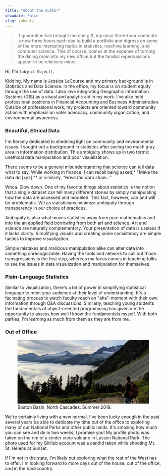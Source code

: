 ```yaml
---
title: "About the Author"
showdate: False
slug: /about/
---
```


>If quarantine has brought me one gift, my once three-hour commute is now three hours each day to build a portfolio and digress on some of the more interesting topics in statistics, machine learning, and computer science. This of course, comes at the expense of turning the dining room into my new office but the familial repercussions appear to be relatively minor. 

Hi, I'm `[object Object]`. 

Kidding. My name is Jessica LaCourse and my primary background is in Statistics and Data Science. In the office, my focus is on student equity through the use of data. I also love integrating Geographic Information Systems (GIS) as a visual and analytic aid in my work. I've also held professional positions in Financial Accounting and Business Administration. Outside of professional work, my projects are oriented toward community action with emphasis on voter advocacy, community organization, and environmental awareness.

### Beautiful, Ethical Data

I'm fiercely dedicated to shedding light on community and environmental issues. I sought out a background in statistics after seeing too much gray area in information distribution. This ambiguity shows up in two forms: unethical data manipulation and poor visualization. 

There seems to be a general misunderstanding that science can tell data what to say. While working in finance, I can recall being asked,* "Make the data do [xyz]."* or similarly, *"Have the data show..."* 

Whoa. Slow down. One of my favorite things about statistics is the notion that a single dataset can tell many different stories by simply manipulating how the data are accessed and modeled. This fact, however, can and will be problematic. We as statisticians minimize ambiguity through transparency in our choice of practices. 

Ambiguity is also what moves statistics away from pure mathematics and into the an applied field borrowing from both art and science. Art and science are naturally complementary. Your presentation of data is useless if it lacks clarity. Simplifying visuals and creating some consistency are simple tactics to improve visualization. 

Simple mistakes and malicious manipulation alike can alter data into something unrecognizable. Having the tools and network to call out those transgressions is the first step, whereas my focus comes in teaching folks to see the issues in data visualization and manipulation for themselves. 

###  Plain-Language Statistics

Similar to visualization, there's a lot of power in simplifying statistical language to meet your audience at their level of understanding. It's a facinating process to watch faculty reach an "aha"-moment with their own information through Q&A discussions. Similarly, teaching young students the fundamentals of object-oriented programming has given me the opportunity to assess how well *I* know the fundamentals myself. With both parties, I'm learning as much from them as they are from me. 

### Out of Office

<figure>
<a href="/images/about/ncnp.jpg"><img src="/images/about/ncnp.jpg"></a>
<figcaption>Boston Basin, North Cascades. Summer 2019. </figcaption>
</figure>


We're certainly living with a new normal. I've been lucky enough in the past several years be able to dedicate my time out of the office to exploring many of our National Parks and other public lands. It's amazing how much you can see and do in two weeks, I promise you! My profile photo was taken on the rim of a cinder cone volcano in Lassen National Park. The photo used for my GitHub account was a candid taken while shooting Mt. St. Helens at Sunset. 

If I'm not in the state, I'm likely out exploring what the rest of the West has to offer. I'm looking forward to more days out of the house, out of the office, and in the backcountry.

